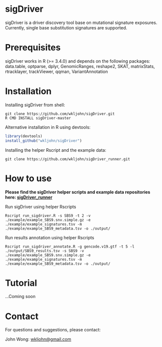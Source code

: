 # sigDriver
sigDriver is a driver discovery tool base on mutational signature exposures. Currently,  single base substitution signatures are supported.

# Prerequisites
sigDriver works in R (>= 3.4.0) and depends on the following packages: data.table, optparse, dplyr, GenomicRanges, reshape2, SKAT, matrixStats, rtracklayer, trackViewer, qqman, VariantAnnotation

# Installation
Installing sigDriver from shell:
```console
git clone https://github.com/wkljohn/sigDriver.git
R CMD INSTALL sigDriver-master
```

Alternative installation in R using devtools:
```R
library(devtools)
install_github("wkljohn/sigDriver")
```

Installing the helper Rscript and the example data:
```console
git clone https://github.com/wkljohn/sigDriver_runner.git
```

# How to use
**Please find the sigDriver helper scripts and example data repositories here:
[sigDriver_runner](https://github.com/wkljohn/sigDriver_runner)**

Run sigDriver using helper Rscripts
```console
Rscript run_sigdriver.R -s SBS9 -t 2 -v ./example/example_SBS9.snv.simple.gz -e ./example/example_signatures.tsv -m ./example/example_SBS9_metadata.tsv -o ./output/
```

Run results annotation using helper Rscripts
```console
Rscript run_sigdriver_annotate.R -g gencode.v19.gtf -t 5 -l ./output/SBS9_results.tsv -s SBS9 -v ./example/example_SBS9.snv.simple.gz -e ./example/example_signatures.tsv -m ./example/example_SBS9_metadata.tsv -o ./output/
```

# Tutorial
...Coming soon

# Contact
For questions and suggestions, please contact:

John Wong: wkljohn@gmail.com

